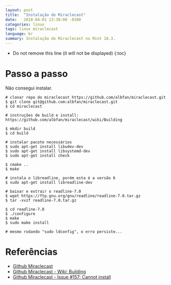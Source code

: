```yaml
---
layout: post
title:  "Instalação do Miraclecast"
date:   2018-04-01 13:30:00 -0300
categories: linux
tags: linux miraclecast
language: br
summary: Instalação do Miraclecast no Mint 18.3.
---
```


* Do not remove this line (it will not be displayed)
{:toc}

# Passo a passo

Não consegui instalar.

```shell
# clonar repo do miraclecast https://github.com/albfan/miraclecast.git
$ git clone git@github.com:albfan/miraclecast.git
$ cd miraclecast

# instruções de build e install: https://github.com/albfan/miraclecast/wiki/Building

$ mkdir build
$ cd build

# instalar pacote necessários
$ sudo apt-get install libudev-dev
$ sudo apt-get install libsystemd-dev
$ sudo apt-get install check

$ cmake ..
$ make

# instala o libreadline, porém esta é a versão 6
$ sudo apt-get install libreadline-dev

# baixar e extrair o readline-7.0
$ wget https://ftp.gnu.org/gnu/readline/readline-7.0.tar.gz
$ tar -xvzf readline-7.0.tar.gz

$ cd readline-7.0
$ ./configure
$ make
$ sudo make install

# mesmo rodando "sudo ldconfig", o erro persiste...
```


# Referências

- [Github Miraclecast](https://github.com/albfan/miraclecast)
- [Github Miraclecast - Wiki: Building](https://github.com/albfan/miraclecast/wiki/Building)
- [Github Miraclecast - Issue #157: Cannot install](https://github.com/albfan/miraclecast/issues/157#issuecomment-266254341)
